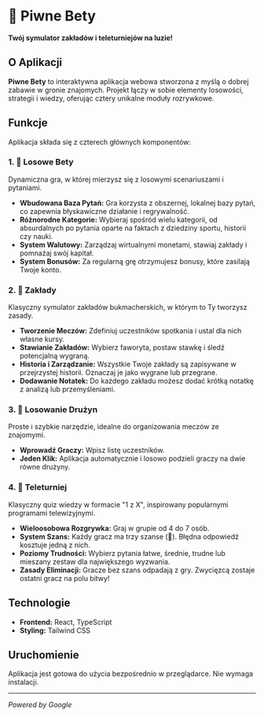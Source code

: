 # 🍺 Piwne Bety

**Twój symulator zakładów i teleturniejów na luzie!**

## O Aplikacji

**Piwne Bety** to interaktywna aplikacja webowa stworzona z myślą o dobrej zabawie w gronie znajomych. Projekt łączy w sobie elementy losowości, strategii i wiedzy, oferując cztery unikalne moduły rozrywkowe.

## Funkcje

Aplikacja składa się z czterech głównych komponentów:

### 1. 🎲 Losowe Bety

Dynamiczna gra, w której mierzysz się z losowymi scenariuszami i pytaniami.

- **Wbudowana Baza Pytań:** Gra korzysta z obszernej, lokalnej bazy pytań, co zapewnia błyskawiczne działanie i regrywalność.
- **Różnorodne Kategorie:** Wybieraj spośród wielu kategorii, od absurdalnych po pytania oparte na faktach z dziedziny sportu, historii czy nauki.
- **System Walutowy:** Zarządzaj wirtualnymi monetami, stawiaj zakłady i pomnażaj swój kapitał.
- **System Bonusów:** Za regularną grę otrzymujesz bonusy, które zasilają Twoje konto.

### 2. 📝 Zakłady

Klasyczny symulator zakładów bukmacherskich, w którym to Ty tworzysz zasady.

- **Tworzenie Meczów:** Zdefiniuj uczestników spotkania i ustal dla nich własne kursy.
- **Stawianie Zakładów:** Wybierz faworyta, postaw stawkę i śledź potencjalną wygraną.
- **Historia i Zarządzanie:** Wszystkie Twoje zakłady są zapisywane w przejrzystej historii. Oznaczaj je jako wygrane lub przegrane.
- **Dodawanie Notatek:** Do każdego zakładu możesz dodać krótką notatkę z analizą lub przemyśleniami.

### 3. 👕 Losowanie Drużyn

Proste i szybkie narzędzie, idealne do organizowania meczów ze znajomymi.

- **Wprowadź Graczy:** Wpisz listę uczestników.
- **Jeden Klik:** Aplikacja automatycznie i losowo podzieli graczy na dwie równe drużyny.

### 4. 🧠 Teleturniej

Klasyczny quiz wiedzy w formacie "1 z X", inspirowany popularnymi programami telewizyjnymi.

- **Wieloosobowa Rozgrywka:** Graj w grupie od 4 do 7 osób.
- **System Szans:** Każdy gracz ma trzy szanse (🍺). Błędna odpowiedź kosztuje jedną z nich.
- **Poziomy Trudności:** Wybierz pytania łatwe, średnie, trudne lub mieszany zestaw dla największego wyzwania.
- **Zasady Eliminacji:** Gracze bez szans odpadają z gry. Zwycięzcą zostaje ostatni gracz na polu bitwy!

## Technologie

- **Frontend:** React, TypeScript
- **Styling:** Tailwind CSS

## Uruchomienie

Aplikacja jest gotowa do użycia bezpośrednio w przeglądarce. Nie wymaga instalacji.

---

*Powered by Google*